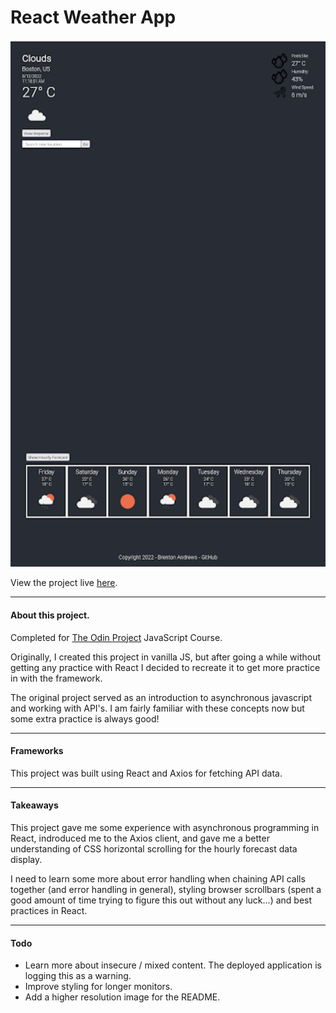 # React Weather App

![Demo_Image](src/Assets/Images/readme_image600.png)

View the project live [here](https://brenton-j-andrews.github.io/React_Weather_App/).

-----
#### About this project.

Completed for [The Odin Project](https://www.theodinproject.com/lessons/node-path-javascript-weather-app) JavaScript Course.

Originally, I created this project in vanilla JS, but after going a while without getting any practice with React I decided to recreate it to get more practice in with the framework.

The original project served as an introduction to asynchronous javascript and working with API's. I am fairly familiar with these concepts now but some extra practice is always good!

-----

#### Frameworks

This project was built using React and Axios for fetching API data.

-----

#### Takeaways

This project gave me some experience with asynchronous programming in React, indroduced me to the Axios client, and gave me a better understanding of CSS horizontal scrolling for the hourly forecast data display.

I need to learn some more about error handling when chaining API calls together (and error handling in general), styling browser scrollbars (spent a good amount of time trying to figure this out without any luck...) and best practices in React. 

-----

#### Todo

- Learn more about insecure / mixed content. The deployed application is logging this as a warning.
- Improve styling for longer monitors.
- Add a higher resolution image for the README.
